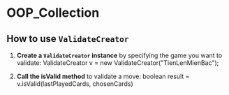 # OOP_Collection
## How to use `ValidateCreator`

1. **Create a `ValidateCreator` instance** by specifying the game you want to validate:
ValidateCreator v = new ValidateCreator("TienLenMienBac");

3. **Call the isValid method** to validate a move:
boolean result = v.isValid(lastPlayedCards, chosenCards)
